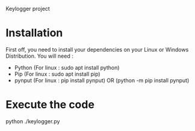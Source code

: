 Keylogger project

# Installation

First off, you need to install your dependencies on your Linux or Windows Distribution. You will need :
- Python (For linux : sudo apt install python)
- Pip (For linux : sudo apt install pip)
- pynput (For linux : pip install pynput) OR (python -m pip install pynput)

# Execute the code

python ./keylogger.py
